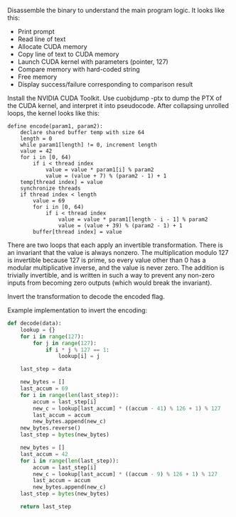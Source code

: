 Disassemble the binary to understand the main program logic.  It looks like
this:

* Print prompt
* Read line of text
* Allocate CUDA memory
* Copy line of text to CUDA memory
* Launch CUDA kernel with parameters (pointer, 127)
* Compare memory with hard-coded string
* Free memory
* Display success/failure corresponding to comparison result

Install the NVIDIA CUDA Toolkit.  Use cuobjdump -ptx to dump the PTX of the
CUDA kernel, and interpret it into pseudocode.  After collapsing unrolled
loops, the kernel looks like this:

    define encode(param1, param2):
        declare shared buffer temp with size 64
        length = 0
        while param1[length] != 0, increment length
        value = 42
        for i in [0, 64)
            if i < thread index
                value = value * param1[i] % param2
                value = (value + 7) % (param2 - 1) + 1
        temp[thread index] = value
        synchronize threads
        if thread index < length
            value = 69
            for i in [0, 64)
                if i < thread index
                    value = value * param1[length - i - 1] % param2
                    value = (value + 39) % (param2 - 1) + 1
            buffer[thread index] = value

There are two loops that each apply an invertible transformation.  There is an
invariant that the value is always nonzero.  The multiplication modulo 127 is
invertible because 127 is prime, so every value other than 0 has a modular
multiplicative inverse, and the value is never zero.  The addition is trivially
invertible, and is written in such a way to prevent any non-zero inputs from
becoming zero outputs (which would break the invariant).

Invert the transformation to decode the encoded flag.

Example implementation to invert the encoding:

```python
def decode(data):
    lookup = {}
    for i in range(127):
        for j in range(127):
            if i * j % 127 == 1:
                lookup[i] = j

    last_step = data

    new_bytes = []
    last_accum = 69
    for i in range(len(last_step)):
        accum = last_step[i]
        new_c = lookup[last_accum] * ((accum - 41) % 126 + 1) % 127
        last_accum = accum
        new_bytes.append(new_c)
    new_bytes.reverse()
    last_step = bytes(new_bytes)

    new_bytes = []
    last_accum = 42
    for i in range(len(last_step)):
        accum = last_step[i]
        new_c = lookup[last_accum] * ((accum - 9) % 126 + 1) % 127
        last_accum = accum
        new_bytes.append(new_c)
    last_step = bytes(new_bytes)

    return last_step
```
